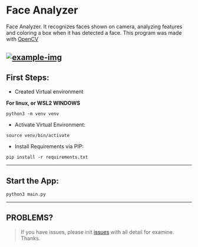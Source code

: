 # **Face Analyzer**
Face Analyzer. It recognizes faces shown on camera, analyzing features and coloring a box when it has detected a face. This program was made with [OpenCV](https://docs.opencv.org/4.x/)

[![example-img](https://pbs.twimg.com/media/FnmrU-MWAAEjm8U?format=jpg&name=large)](https://twitter.com/AndyDollin21)
---

## First Steps:

* Created Virtual environment

**For linux, or WSL2 WINDOWS**

```
python3 -m venv venv 
```
* Activate Virtual Environment:

```
source venv/bin/activate
```
* Install Requirements via PIP:

```
pip install -r requirements.txt
```

---

## Start the App:


```
python3 main.py
```

--- 

## PROBLEMS?

> If you have issues, please init [issues](https://github.com/Cervantes21/Face-Analyzer/issues) with all detail for examine. Thanks.
